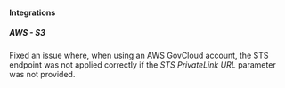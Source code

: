 
#### Integrations

##### AWS - S3

Fixed an issue where, when using an AWS GovCloud account, the STS endpoint was not applied correctly if the *STS PrivateLink URL* parameter was not provided.
